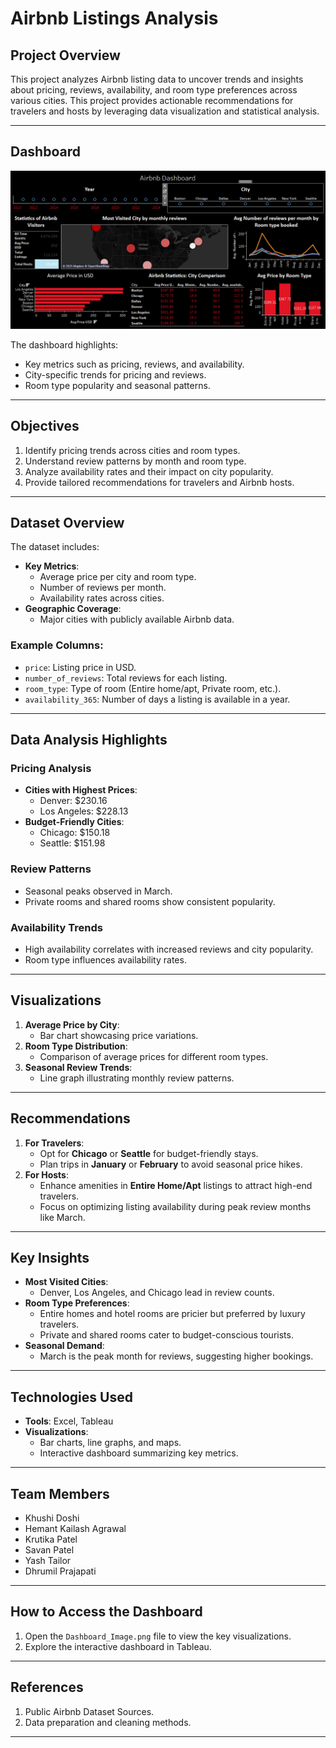 # Airbnb Listings Analysis

## Project Overview
This project analyzes Airbnb listing data to uncover trends and insights about pricing, reviews, availability, and room type preferences across various cities. This project provides actionable recommendations for travelers and hosts by leveraging data visualization and statistical analysis.

---

## Dashboard
![Dashboard Overview](images/Dashboard_Image.png)

The dashboard highlights:
- Key metrics such as pricing, reviews, and availability.
- City-specific trends for pricing and reviews.
- Room type popularity and seasonal patterns.

---

## Objectives
1. Identify pricing trends across cities and room types.
2. Understand review patterns by month and room type.
3. Analyze availability rates and their impact on city popularity.
4. Provide tailored recommendations for travelers and Airbnb hosts.

---

## Dataset Overview
The dataset includes:
- **Key Metrics**:
  - Average price per city and room type.
  - Number of reviews per month.
  - Availability rates across cities.
- **Geographic Coverage**:
  - Major cities with publicly available Airbnb data.

### Example Columns:
- `price`: Listing price in USD.
- `number_of_reviews`: Total reviews for each listing.
- `room_type`: Type of room (Entire home/apt, Private room, etc.).
- `availability_365`: Number of days a listing is available in a year.

---

## Data Analysis Highlights
### Pricing Analysis
- **Cities with Highest Prices**:
  - Denver: $230.16
  - Los Angeles: $228.13
- **Budget-Friendly Cities**:
  - Chicago: $150.18
  - Seattle: $151.98

### Review Patterns
- Seasonal peaks observed in March.
- Private rooms and shared rooms show consistent popularity.

### Availability Trends
- High availability correlates with increased reviews and city popularity.
- Room type influences availability rates.

---

## Visualizations
1. **Average Price by City**:
   - Bar chart showcasing price variations.
2. **Room Type Distribution**:
   - Comparison of average prices for different room types.
3. **Seasonal Review Trends**:
   - Line graph illustrating monthly review patterns.

---

## Recommendations
1. **For Travelers**:
   - Opt for **Chicago** or **Seattle** for budget-friendly stays.
   - Plan trips in **January** or **February** to avoid seasonal price hikes.
2. **For Hosts**:
   - Enhance amenities in **Entire Home/Apt** listings to attract high-end travelers.
   - Focus on optimizing listing availability during peak review months like March.

---

## Key Insights
- **Most Visited Cities**:
  - Denver, Los Angeles, and Chicago lead in review counts.
- **Room Type Preferences**:
  - Entire homes and hotel rooms are pricier but preferred by luxury travelers.
  - Private and shared rooms cater to budget-conscious tourists.
- **Seasonal Demand**:
  - March is the peak month for reviews, suggesting higher bookings.

---

## Technologies Used
- **Tools**: Excel, Tableau
- **Visualizations**:
  - Bar charts, line graphs, and maps.
  - Interactive dashboard summarizing key metrics.

---

## Team Members
- Khushi Doshi  
- Hemant Kailash Agrawal  
- Krutika Patel  
- Savan Patel  
- Yash Tailor  
- Dhrumil Prajapati  

---

## How to Access the Dashboard
1. Open the `Dashboard_Image.png` file to view the key visualizations.
2. Explore the interactive dashboard in Tableau.

---

## References
1. Public Airbnb Dataset Sources.
2. Data preparation and cleaning methods.

---

